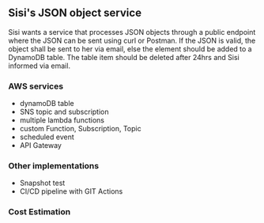 ## Sisi's JSON object service

Sisi wants a service that processes JSON objects through a public endpoint where the JSON can be sent using curl or Postman.
If the JSON is valid, the object shall be sent to her via email, else the element should be added to a DynamoDB table.
The table item should be deleted after 24hrs and Sisi informed via email.

### AWS services

- dynamoDB table
- SNS topic and subscription
- multiple lambda functions
- custom Function, Subscription, Topic
- scheduled event
- API Gateway

### Other implementations

- Snapshot test
- CI/CD pipeline with GIT Actions

### Cost Estimation

